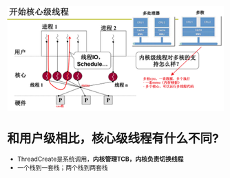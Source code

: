 ![](../photo/Pasted%20image%2020230825120057.png)

# 和用户级相比，核心级线程有什么不同?
- ThreadCreate是系统调用，**内核管理TCB，内核负责切换线程**
- 一个栈到一套栈；两个栈到两套栈